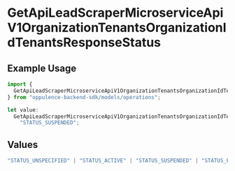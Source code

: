 # GetApiLeadScraperMicroserviceApiV1OrganizationTenantsOrganizationIdTenantsResponseStatus

## Example Usage

```typescript
import {
  GetApiLeadScraperMicroserviceApiV1OrganizationTenantsOrganizationIdTenantsResponseStatus,
} from "oppulence-backend-sdk/models/operations";

let value:
  GetApiLeadScraperMicroserviceApiV1OrganizationTenantsOrganizationIdTenantsResponseStatus =
    "STATUS_SUSPENDED";
```

## Values

```typescript
"STATUS_UNSPECIFIED" | "STATUS_ACTIVE" | "STATUS_SUSPENDED" | "STATUS_PENDING_VERIFICATION" | "STATUS_REVOKED" | "STATUS_EXPIRED" | "STATUS_RATE_LIMITED" | "STATUS_PENDING_REVIEW" | "STATUS_DEPRECATED" | "STATUS_MAINTENANCE"
```